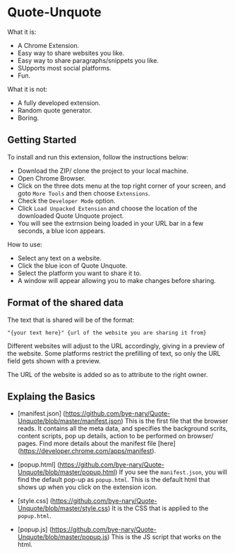 # Quote-Unquote

What it is:
* A Chrome Extension.
* Easy way to share websites you like.
* Easy way to share paragraphs/snippets you like.
* SUpports most social platforms.
* Fun.

What it is not:
* A fully developed extension.
* Random quote generator.
* Boring.

## Getting Started

To install and run this extension, follow the instructions below:
 * Download the ZIP/ clone the project to your local machine.
 * Open Chrome Browser.
 * Click on the three dots menu at the top right corner of your screen, and goto ``` More Tools ``` and then choose ``` Extensions ```.
 * Check the ``` Developer Mode ``` option.
 * Click ```Load Unpacked Extension``` and choose the location of the downloaded Quote Unquote project.
 * You will see the extrnsion being loaded in your URL bar in a few seconds, a blue icon appears.
 
 How to use:
 * Select any text on a website.
 * Click the blue icon of Quote Unquote.
 * Select the platform you want to share it to.
 * A window will appear allowing you to make changes before sharing.
 
 ## Format of the shared data
 
 The text that is shared will be of the format:
 
``` "{your text here}" {url of the website you are sharing it from} ```

Different websites will adjust to the URL accordingly, giving in a preview of the website.
Some platforms restrict the prefilling of text, so only the URL field gets shown with a preview.

The URL of the website is added so as to attribute to the right owner.

## Explaing the Basics

* [manifest.json] (https://github.com/bye-nary/Quote-Unquote/blob/master/manifest.json)
This is the first file that the browser reads. It contains all the meta data, and specifies the background scrits, content scripts, pop up details, action to be performed on browser/ pages.
Find more details about the manifest file [here] (https://developer.chrome.com/apps/manifest).

* [popup.html] (https://github.com/bye-nary/Quote-Unquote/blob/master/popup.html)
If you see the ```manifest.json```, you will find the default pop-up as ```popup.html```. This is the default html that shows up when you click on the extension icon.

* [style.css] (https://github.com/bye-nary/Quote-Unquote/blob/master/style.css)
It is the CSS that is applied to the ```popup.html```.

* [popup.js] (https://github.com/bye-nary/Quote-Unquote/blob/master/popup.js)
This is the JS script that works on the html. 
